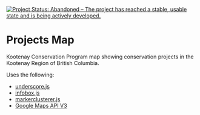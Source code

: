 [![Project Status: Abandoned – The project has reached a stable, usable state and is being actively developed.](http://www.repostatus.org/badges/latest/active.svg)](http://www.repostatus.org/#Abandoned)
# Projects Map
Kootenay Conservation Program map showing conservation projects in the Kootenay Region of British Columbia.

Uses the following:  
* [underscore.js](https://github.com/jashkenas/underscore)
* [infobox.js](https://github.com/googlemaps/v3-utility-library/tree/master/infobox)
* [markerclusterer.js](https://github.com/googlemaps/js-marker-clusterer)
* [Google Maps API V3](https://developers.google.com/maps/web/)
